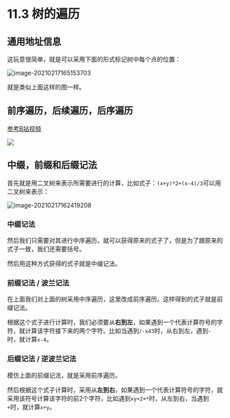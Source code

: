 # 11.3 树的遍历

## 通用地址信息

这玩意很简单，就是可以采用下面的形式标记树中每个点的位置：

![image-20210217165153703](https://tva1.sinaimg.cn/large/008eGmZEgy1gnqmqtqze4j30gc0cfaah.jpg)

就是类似上面这样的图一样。

## 前序遍历，后续遍历，后序遍历

[参考B站视频](https://www.bilibili.com/video/BV1vv411t7mW?from=search&seid=13423928426148882137)

![](https://tva1.sinaimg.cn/large/008eGmZEgy1gnql5g87ovj30eq097tb7.jpg)

## 中缀，前缀和后缀记法

首先就是用二叉树来表示所需要进行的计算，比如式子：`(x+y)*2+(x-4)/3`可以用二叉树来表示：

![image-20210217162419208](https://tva1.sinaimg.cn/large/008eGmZEgy1gnqly69ph2j30kt0a5jro.jpg)

### 中缀记法

然后我们只需要对其进行中序遍历，就可以获得原来的式子了，但是为了跟原来的式子一致，我们还需要括号。

然后用这种方式获得的式子就是中缀记法。

### 前缀记法 / 波兰记法

在上面我们对上面的树采用中序遍历，这里改成前序遍历。这样得到的式子就是前缀记法。

根据这个式子进行计算时，我们必须要从**右到左**，如果遇到一个代表计算符号的字符，就计算该字符接下来的两个字符。比如当遇到`/-x43`时，从右到左，遇到`-`时，就计算`x-4`。

### 后缀记法 / 逆波兰记法

模仿上面的前缀记法，就是采用前序遍历。

然后根据这个式子计算时，采用从**左到右**，如果遇到一个代表计算符号的字符，就采用该符号计算该字符的前2个字符，比如遇到`xy+2+*`时，从左到右，当遇到`+`时，就计算`x+y`。







